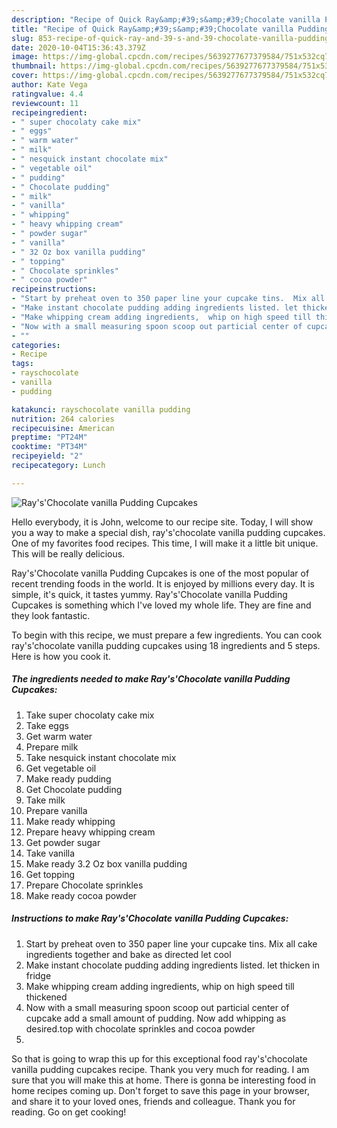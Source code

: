 ```yaml
---
description: "Recipe of Quick Ray&amp;#39;s&amp;#39;Chocolate vanilla Pudding Cupcakes"
title: "Recipe of Quick Ray&amp;#39;s&amp;#39;Chocolate vanilla Pudding Cupcakes"
slug: 853-recipe-of-quick-ray-and-39-s-and-39-chocolate-vanilla-pudding-cupcakes
date: 2020-10-04T15:36:43.379Z
image: https://img-global.cpcdn.com/recipes/5639277677379584/751x532cq70/rayschocolate-vanilla-pudding-cupcakes-recipe-main-photo.jpg
thumbnail: https://img-global.cpcdn.com/recipes/5639277677379584/751x532cq70/rayschocolate-vanilla-pudding-cupcakes-recipe-main-photo.jpg
cover: https://img-global.cpcdn.com/recipes/5639277677379584/751x532cq70/rayschocolate-vanilla-pudding-cupcakes-recipe-main-photo.jpg
author: Kate Vega
ratingvalue: 4.4
reviewcount: 11
recipeingredient:
- " super chocolaty cake mix"
- " eggs"
- " warm water"
- " milk"
- " nesquick instant chocolate mix"
- " vegetable oil"
- " pudding"
- " Chocolate pudding"
- " milk"
- " vanilla"
- " whipping"
- " heavy whipping cream"
- " powder sugar"
- " vanilla"
- " 32 Oz box vanilla pudding"
- " topping"
- " Chocolate sprinkles"
- " cocoa powder"
recipeinstructions:
- "Start by preheat oven to 350 paper line your cupcake tins.  Mix all cake ingredients together and bake as directed let cool"
- "Make instant chocolate pudding adding ingredients listed. let thicken in fridge"
- "Make whipping cream adding ingredients,  whip on high speed till thickened"
- "Now with a small measuring spoon scoop out particial center of cupcake add a small amount of pudding. Now add whipping as desired.top with chocolate sprinkles and cocoa powder"
- ""
categories:
- Recipe
tags:
- rayschocolate
- vanilla
- pudding

katakunci: rayschocolate vanilla pudding 
nutrition: 264 calories
recipecuisine: American
preptime: "PT24M"
cooktime: "PT34M"
recipeyield: "2"
recipecategory: Lunch

---
```



![Ray&#39;s&#39;Chocolate vanilla Pudding Cupcakes](https://img-global.cpcdn.com/recipes/5639277677379584/751x532cq70/rayschocolate-vanilla-pudding-cupcakes-recipe-main-photo.jpg)

Hello everybody, it is John, welcome to our recipe site. Today, I will show you a way to make a special dish, ray&#39;s&#39;chocolate vanilla pudding cupcakes. One of my favorites food recipes. This time, I will make it a little bit unique. This will be really delicious.



Ray&#39;s&#39;Chocolate vanilla Pudding Cupcakes is one of the most popular of recent trending foods in the world. It is enjoyed by millions every day. It is simple, it's quick, it tastes yummy. Ray&#39;s&#39;Chocolate vanilla Pudding Cupcakes is something which I've loved my whole life. They are fine and they look fantastic.


To begin with this recipe, we must prepare a few ingredients. You can cook ray&#39;s&#39;chocolate vanilla pudding cupcakes using 18 ingredients and 5 steps. Here is how you cook it.

<!--inarticleads1-->

##### The ingredients needed to make Ray&#39;s&#39;Chocolate vanilla Pudding Cupcakes:

1. Take  super chocolaty cake mix
1. Take  eggs
1. Get  warm water
1. Prepare  milk
1. Take  nesquick instant chocolate mix
1. Get  vegetable oil
1. Make ready  pudding
1. Get  Chocolate pudding
1. Take  milk
1. Prepare  vanilla
1. Make ready  whipping
1. Prepare  heavy whipping cream
1. Get  powder sugar
1. Take  vanilla
1. Make ready  3.2 Oz box vanilla pudding
1. Get  topping
1. Prepare  Chocolate sprinkles
1. Make ready  cocoa powder




<!--inarticleads2-->

##### Instructions to make Ray&#39;s&#39;Chocolate vanilla Pudding Cupcakes:

1. Start by preheat oven to 350 paper line your cupcake tins.  Mix all cake ingredients together and bake as directed let cool
1. Make instant chocolate pudding adding ingredients listed. let thicken in fridge
1. Make whipping cream adding ingredients,  whip on high speed till thickened
1. Now with a small measuring spoon scoop out particial center of cupcake add a small amount of pudding. Now add whipping as desired.top with chocolate sprinkles and cocoa powder
1. 




So that is going to wrap this up for this exceptional food ray&#39;s&#39;chocolate vanilla pudding cupcakes recipe. Thank you very much for reading. I am sure that you will make this at home. There is gonna be interesting food in home recipes coming up. Don't forget to save this page in your browser, and share it to your loved ones, friends and colleague. Thank you for reading. Go on get cooking!
